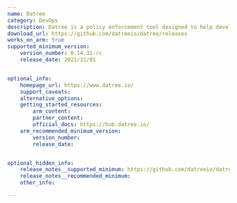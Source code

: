 ```yaml
---
name: Datree
category: DevOps
description: Datree is a policy enforcement tool designed to help developers and DevOps teams. It ensure consistency, compliance, and security in Kubernetes configurations.
download_url: https://github.com/datreeio/datree/releases
works_on_arm: true
supported_minimum_version:
    version_number: 0.14.31-rc
    release_date: 2021/11/01


optional_info:
    homepage_url: https://www.datree.io/
    support_caveats:
    alternative_options:
    getting_started_resources:
        arm_content:
        partner_content:
        official_docs: https://hub.datree.io/
    arm_recommended_minimum_version:
        version_number:
        release_date:


optional_hidden_info:
    release_notes__supported_minimum: https://github.com/datreeio/datree/releases/tag/0.14.31-rc
    release_notes__recommended_minimum:
    other_info:

---
```

